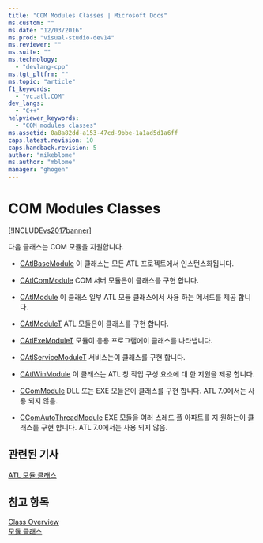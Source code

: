 ```yaml
---
title: "COM Modules Classes | Microsoft Docs"
ms.custom: ""
ms.date: "12/03/2016"
ms.prod: "visual-studio-dev14"
ms.reviewer: ""
ms.suite: ""
ms.technology: 
  - "devlang-cpp"
ms.tgt_pltfrm: ""
ms.topic: "article"
f1_keywords: 
  - "vc.atl.COM"
dev_langs: 
  - "C++"
helpviewer_keywords: 
  - "COM modules classes"
ms.assetid: 0a8a82dd-a153-47cd-9bbe-1a1ad5d1a6ff
caps.latest.revision: 10
caps.handback.revision: 5
author: "mikeblome"
ms.author: "mblome"
manager: "ghogen"
---
```

# COM Modules Classes
[!INCLUDE[vs2017banner](../assembler/inline/includes/vs2017banner.md)]

다음 클래스는 COM 모듈을 지원합니다.  
  
-   [CAtlBaseModule](../atl/reference/catlbasemodule-class.md) 이 클래스는 모든 ATL 프로젝트에서 인스턴스화됩니다.  
  
-   [CAtlComModule](../atl/reference/catlcommodule-class.md) COM 서버 모듈은이 클래스를 구현 합니다.  
  
-   [CAtlModule](../atl/reference/catlmodule-class.md) 이 클래스 일부 ATL 모듈 클래스에서 사용 하는 메서드를 제공 합니다.  
  
-   [CAtlModuleT](../atl/reference/catlmodulet-class.md) ATL 모듈은이 클래스를 구현 합니다.  
  
-   [CAtlExeModuleT](../atl/reference/catlexemodulet-class.md) 모듈이 응용 프로그램에이 클래스를 나타냅니다.  
  
-   [CAtlServiceModuleT](../atl/reference/catlservicemodulet-class.md) 서비스는이 클래스를 구현 합니다.  
  
-   [CAtlWinModule](../atl/reference/catlwinmodule-class.md) 이 클래스는 ATL 창 작업 구성 요소에 대 한 지원을 제공 합니다.  
  
-   [CComModule](../atl/reference/ccommodule-class.md) DLL 또는 EXE 모듈은이 클래스를 구현 합니다.  ATL 7.0에서는 사용 되지 않음.  
  
-   [CComAutoThreadModule](../atl/reference/ccomautothreadmodule-class.md) EXE 모듈을 여러 스레드 풀 아파트를 지 원하는이 클래스를 구현 합니다.  ATL 7.0에서는 사용 되지 않음.  
  
## 관련된 기사  
 [ATL 모듈 클래스](../atl/atl-module-classes.md)  
  
## 참고 항목  
 [Class Overview](../atl/atl-class-overview.md)   
 [모듈 클래스](../atl/atl-module-classes.md)